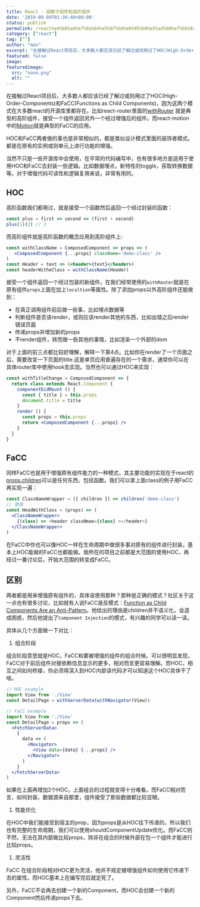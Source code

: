 ```yaml
---
title: React - 函数子组件和高阶组件
date: '2019-09-09T01:36:40+08:00'
status: publish
permalink: /react%e4%b8%ad%e7%9a%84%e5%87%bd%e6%95%b0%e5%ad%90%e7%bb%84%e4%bb%b6facc%e5%92%8c%e9%ab%98%e9%98%b6%e7%bb%84%e4%bb%b6hoc
category: ["react"] 
tag: [""]
author: "max"
excerpt: "在接触过React项目后，大多数人都应该已经了解过或则用过了HOC(High-Order-Components)和FaCC(Functions as Child Components)，因为这两个模式在大多数react的开源库里都存在"
featured: false
image: 
featuredimage:
  src: "none.png"
  alt: ""
---
```

在接触过React项目后，大多数人都应该已经了解过或则用过了HOC(High-Order-Components)和FaCC(Functions as Child Components)，因为这两个模式在大多数react的开源库里都存在。比如react-router里面的[withRouter](https://github.com/ReactTraining/react-router/blob/master/packages/react-router/modules/withRouter.js#L9) 就是典型的高阶组件，接受一个组件返回另外一个经过增强后的组件。而react-motion中的[Motion](https://github.com/chenglou/react-motion/blob/master/src/Motion.js#L28)就是典型的FaCC的应用。

HOC和FaCC两者做的事也是非常相似的，都是类似设计模式里面的装饰者模式。都是在原有的实例或则单元上进行功能的增强。

当然不只是一些开源库中会使用，在平常的代码编写中，也有很多地方是适用于使用HOC和FaCC去封装一些逻辑。比如数据埋点，新特性的toggle，获取转换数据等。对于增强代码可读性和逻辑复用来说，非常有用的。

HOC
---

高阶函数我们都用过，就是接受一个函数然后返回一个经过封装的函数：

```jsx
const plus = first => second => (first + second)
plus(1)(2) // 3
```

而高阶组件就是高阶函数的概念应用到高阶组件上:

```jsx
const withClassName = ComposedComponent => props => (
   <ComposedComponent {...props} className='demo-class' />
)
const Header = text => (<header>{text}</header>)
const headerWitheClass = withClassName(Header)
```

接受一个组件返回一个经过包装的新组件。在我们经常使用的`withRouter`就是在原有组件`props`上面在加上`localtion`等属性。除了添加props以外高阶组件还能做到：

- 在真正调用组件前后做一些事，比如埋点数据等
- 判断组件是否该render，或则应该render其他的东西，比如出错之后render错误页面
- 传递props并增加新的props
- 不render组件，转而做一些其他的事情，比如渲染一个外部的dom

对于上面的前三点都比较好理解，解释一下第4点。比如你在render了一个页面之后，需要改变一下页面的title.这是单页应用普遍存在的一个需求，通常你可以在具体router库中使用hook去实现。当然也可以通过HOC来实现：

```jsx
const withTitleChange = ComposedComponent => {
  return class extends React.Component {
    componentDidMount () {
      const { title } = this.props
      document.title = title
    }
    render () {
      const props = this.props
      return <ComposedComponent {...props} />
    }
  }
}
```

FaCC
----

同样FaCC也是用于增强原有组件能力的一种模式，其主要功能的实现在于react的[props.children](https://reactjs.org/docs/jsx-in-depth.html#functions-as-children)可以是任何东西，包括函数。我们可以拿上面class的例子用FaCC再实现一遍：

```jsx
const ClassNameWrapper = ({ children }) => children('demo-class')
// 使用
const HeadWithClass = (props) => (
  <ClassNameWrapper>
    {(class) => <header classNmae={class} ></header>}
  </ClassNameWrapper>
)
```

在FaCC中你也可以像HOC一样在生命周期中做很多事对原有的组件进行封装，基本上HOC能做的FaCC也都能做。我所在的项目之前都是大范围的使用HOC，再经过一番讨论后，开始大范围的转变成FaCC。

区别
--

两者都是用来增强原有组件的，具体该使用那种？那种是正确的模式？社区关于这一点也有很多讨论，比如就有人说FaCC是反模式：[Function as Child Components Are an Anti-Pattern](https://americanexpress.io/faccs-are-an-antipattern/)。他给出的理由是children并不语义化，会造成困惑，然后他提出了`Component Injection`的模式，有兴趣的同学可以读一读。

具体从几个方面做一下对比：

1. 组合阶段

组合阶段意思就是HOC，FaCC和要被增强的组件的组合时候。可以很明显发现，FaCC对于前后组件对接依赖信息显示的更多，相对而言更容易理解。而HOC，相互之间如何桥接，你必须得深入到HOC内部读代码才可以知道这个HOC具体干了啥。

```jsx
// HOC example
import View from './View'
const DetailPage = withServerData(withNavigator(View))
```

```jsx
// FaCC example
import View from './View'
const DetailPage = props => (
  <FetchServerData>
    {
      data => (
        <Navigator>
          <View data={data} {...props} />
        </Navigator>
      )
    }
  </FetchServerData>
)
```

如果在上面再增加2个HOC，上面组合的过程就变得十分难看。而FaCC相对而言，如何封装，数据源来自那里，组件接受了那些数据都比较显眼。

1. 性能优化

在HOC中我们能接受到宿主的prop，因为props是从HOC往下传递的，所以我们也有完整的生命周期，我们可以使用shouldComponentUpdate优化。而FaCC则不然，无法在其内部做比较props，除非在组合的时候外部在包一个组件才能进行比较props。

1. 灵活性

FaCC 在组合阶段相对HOC更为灵活，他并不规定被增强组件如何使用它传递下去的属性。而HOC基本上在编写完后就定死了。

另外，FaCC不会再去创建一个新的Component，而HOC会创建一个新的Component然后传递props下去。